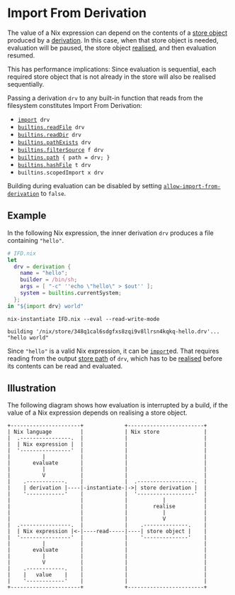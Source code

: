 # Import From Derivation

The value of a Nix expression can depend on the contents of a [store object] produced by a [derivation].
In this case, when that store object is needed, evaluation will be paused, the store object [realised], and then evaluation resumed.

[store object]: /glossary.md#gloss-store-object
[derivation]: /glossary.md#gloss-derivation
[realised]: /glossary.md#gloss-realise

This has performance implications:
Since evaluation is sequential, each required store object that is not already in the store will also be realised sequentially.

Passing a derivation `drv` to any built-in function that reads from the filesystem constitutes Import From Derivation:

- [`import`](./language/builtins.md#builtins-import)` drv`
- [`builtins.readFile`](./language/builtins.md#builtins-readFile)` drv`
- [`builtins.readDir`](./language/builtins.md#builtins-readDir)` drv`
- [`builtins.pathExists`](./language/builtins.md#builtins-pathExists)` drv`
- [`builtins.filterSource`](./language/builtins.md#builtins-filterSource)` f drv`
- [`builtins.path`](./language/builtins.md#builtins-path)` { path = drv; }`
- [`builtins.hashFile`](./language/builtins.md#builtins-hashFile)` t drv`
- `builtins.scopedImport x drv`

Building during evaluation can be disabled by setting [`allow-import-from-derivation`](../command-ref/conf-file.md#conf-allow-import-from-derivation) to `false`.

## Example

In the following Nix expression, the inner derivation `drv` produces a file containing `"hello"`.

```nix
# IFD.nix
let
  drv = derivation {
    name = "hello";
    builder = /bin/sh;
    args = [ "-c" ''echo \"hello\" > $out'' ];
    system = builtins.currentSystem;
  };
in "${import drv} world"
```

```shellSession
nix-instantiate IFD.nix --eval --read-write-mode
```

```
building '/nix/store/348q1cal6sdgfxs8zqi9v8llrsn4kqkq-hello.drv'...
"hello world"
```

Since `"hello"` is a valid Nix expression, it can be [`import`](./builtins.md#builtins-import)ed.
That requires reading from the output [store path](@docroot@/glossary.md#gloss-store-path) of `drv`, which has to be [realised] before its contents can be read and evaluated.

## Illustration

The following diagram shows how evaluation is interrupted by a build, if the value of a Nix expression depends on realising a store object.

```
+----------------------+             +------------------------+
| Nix language         |             | Nix store              |
|  .----------------.  |             |                        |
|  | Nix expression |  |             |                        |
|  '----------------'  |             |                        |
|          |           |             |                        |
|       evaluate       |             |                        |
|          |           |             |                        |
|          V           |             |                        |
|    .------------.    |             |  .------------------.  |
|    | derivation |----|-instantiate-|->| store derivation |  |
|    '------------'    |             |  '------------------'  |
|                      |             |           |            |
|                      |             |        realise         |
|                      |             |           |            |
|                      |             |           V            |
|  .----------------.  |             |    .--------------.    |
|  | Nix expression |<-|----read-----|----| store object |    |
|  '----------------'  |             |    '--------------'    |
|          |           |             |                        |
|       evaluate       |             |                        |
|          |           |             |                        |
|          V           |             |                        |
|    .------------.    |             |                        |
|    |   value    |    |             |                        |
|    '------------'    |             |                        |
+----------------------+             +------------------------+
```
